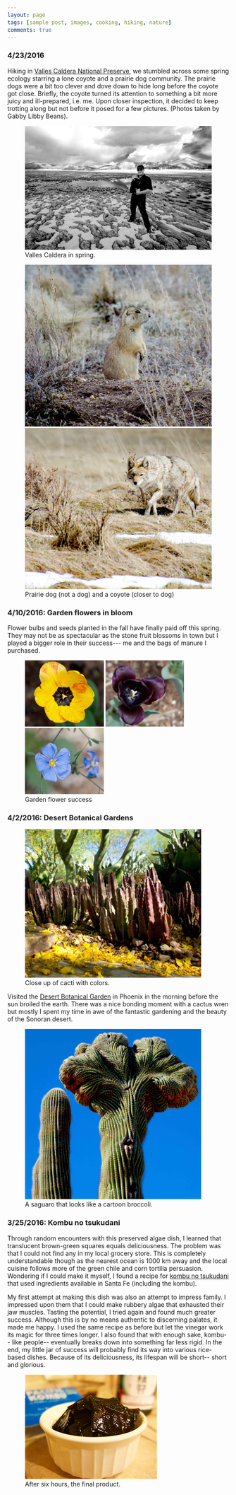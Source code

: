```yaml
---
layout: page
tags: [sample post, images, cooking, hiking, nature]
comments: true
---
```


### 4/23/2016
Hiking in [Valles Caldera National Preserve](https://www.nps.gov/vall/index.htm), we stumbled across some spring ecology starring a lone coyote and a prairie dog community. The prairie dogs were a bit too clever and dove down to hide long before the coyote got close. Briefly, the coyote turned its attention to something a bit more juicy and ill-prepared, i.e. me. Upon closer inspection, it decided to keep trotting along but not before it posed for a few pictures. (Photos taken by Gabby Libby Beans).


<figure>
<a href="/images/vc_vista.jpg"><img src="/images/vc_vista.jpg" width="600"></a>
<figcaption> Valles Caldera in spring.</figcaption>
</figure>

<figure class="half">
	<a href="/images/vc_prairiedog.jpg"><img src="/images/vc_prairiedog.jpg"></a>
	<a href="/images/vc_coyote.jpg"><img src="/images/vc_coyote.jpg"></a>
	<figcaption>Prairie dog (not a dog) and a coyote (closer to dog) </figcaption>
</figure>


### 4/10/2016: Garden flowers in bloom
Flower bulbs and seeds planted in the fall have finally paid off this spring. They may not be as spectacular as the stone fruit blossoms in town but I played a bigger role in their success--- me and the bags of manure I purchased.

<figure class="third">
	<a href="/images/garden_flowers_yellowtulip.jpg"> <img src="/images/garden_flowers_yellowtulip.jpg" height="150"></a>
	<a href="/images/garden_flowers_purpletulip.jpg"><img src="/images/garden_flowers_purpletulip.jpg" height="150"></a>
	<a href="/images/garden_flowers_blueflower.jpg"><img src="/images/garden_flowers_blueflower.jpg" height="150"></a>
	<figcaption>Garden flower success </figcaption>
</figure>




### 4/2/2016: Desert Botanical Gardens
<figure>
<a href="/images/botgard_fallcactusred.jpg"><img src="/images/botgard_fallcactusred.jpg" width="400"></a>
<figcaption> Close up of cacti with colors.</figcaption>
</figure>

Visited the [Desert Botanical Garden](https://www.dbg.org) in Phoenix in the morning before the sun broiled the earth. There was a nice bonding moment with a cactus wren but mostly I spent my time in awe of the fantastic gardening and the beauty of the Sonoran desert.

<figure>
<a href="/images/botgard_cactusbroccolired.jpg"><img src="/images/botgard_cactusbroccolired.jpg" width="400"></a>
<figcaption> A saguaro that looks like a cartoon broccoli.</figcaption>
</figure>



### 3/25/2016: Kombu no tsukudani 
Through random encounters with this preserved algae dish, I learned that translucent brown-green squares equals deliciousness. The problem was that I could not find any in my local grocery store. This is completely understandable though as the nearest ocean is 1000 km away and the local cuisine follows more of the green chile and corn tortilla persuasion. Wondering if I could make it myself, I found a recipe for [kombu no tsukudani](http://justbento.com/handbook/johbisai/homemade-shio-kombu-kombu-no-tsukudani) that used ingredients available in Santa Fe (including the kombu). 


My first attempt at making this dish was also an attempt to impress family. I impressed upon them that I could make rubbery algae that exhausted their jaw muscles. Tasting the potential, I tried again and found much greater success. Although this is by no means authentic to discerning palates, it made me happy. I used the same recipe as before but let the vinegar work its magic for three times longer. I also found that with enough sake, kombu-- like people-- eventually breaks down into something far less rigid. In the end, my little jar of success will probably find its way into various rice-based dishes. Because of its deliciousness, its lifespan will be short-- short and glorious.

<figure>
<a href="/images/kombu.jpg"><img src="/images/kombu.jpg"></a>
<figcaption> After six hours, the final product.</figcaption>
</figure>


